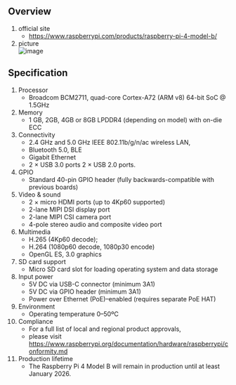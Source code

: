 ## Overview

1. official site
    - https://www.raspberrypi.com/products/raspberry-pi-4-model-b/
2. picture  
    ![image](https://user-images.githubusercontent.com/48342925/230608385-c46c346b-4e5e-4c59-90c7-bba61267c030.png)


## Specification
1. Processor
    - Broadcom BCM2711, quad-core Cortex-A72 (ARM v8) 64-bit SoC @ 1.5GHz
2. Memory
    - 1 GB, 2GB, 4GB or 8GB LPDDR4 (depending on model) with on-die ECC
3. Connectivity
    - 2.4 GHz and 5.0 GHz IEEE 802.11b/g/n/ac wireless LAN, 
    - Bluetooth 5.0, BLE
    - Gigabit Ethernet 
    - 2 × USB 3.0 ports 2 × USB 2.0 ports.
4. GPIO
    - Standard 40-pin GPIO header (fully backwards-compatible with previous boards)
5. Video & sound
    - 2 × micro HDMI ports (up to 4Kp60 supported)
    - 2-lane MIPI DSI display port 
    - 2-lane MIPI CSI camera port 
    - 4-pole stereo audio and composite video port
6. Multimedia
    - H.265 (4Kp60 decode);
    - H.264 (1080p60 decode, 1080p30 encode)
    - OpenGL ES, 3.0 graphics
7. SD card support
    - Micro SD card slot for loading operating system and data storage
8. Input power
    - 5V DC via USB-C connector (minimum 3A1)
    - 5V DC via GPIO header (minimum 3A1) 
    - Power over Ethernet (PoE)–enabled (requires separate PoE HAT)
8. Environment
    - Operating temperature 0–50ºC
9. Compliance
    - For a full list of local and regional product approvals, 
    - please visit https://www.raspberrypi.org/documentation/hardware/raspberrypi/conformity.md
10. Production lifetime
    - The Raspberry Pi 4 Model B will remain in production until at least January 2026.